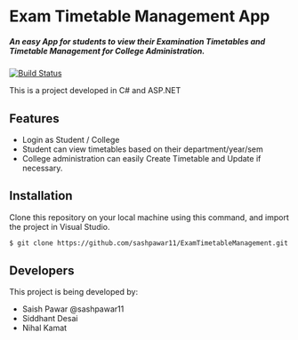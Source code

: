 # Exam Timetable Management App
##### An easy App for students to view their Examination Timetables and Timetable Management for College Administration.

[![Build Status](https://travis-ci.org/joemccann/dillinger.svg?branch=master)](https://travis-ci.org/joemccann/dillinger)

This is a project developed in C# and ASP.NET

## Features

- Login as Student / College
- Student can view timetables based on their department/year/sem
- College administration can easily Create Timetable and Update if necessary.

## Installation

Clone this repository on your local machine using this command, and import the project in Visual Studio.

```sh
$ git clone https://github.com/sashpawar11/ExamTimetableManagement.git 
```


## Developers

This project is being developed by:

- Saish Pawar @sashpawar11
- Siddhant Desai
- Nihal Kamat



